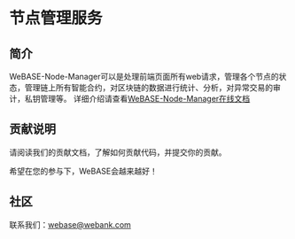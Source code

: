 # 节点管理服务
## 简介
WeBASE-Node-Manager可以是处理前端页面所有web请求，管理各个节点的状态，管理链上所有智能合约，对区块链的数据进行统计、分析，对异常交易的审计，私钥管理等。 详细介绍请查看[WeBASE-Node-Manager在线文档](https://webasedoc.readthedocs.io/zh_CN/latest/docs/WeBASE-Node-Manager/index.html)

## 贡献说明
请阅读我们的贡献文档，了解如何贡献代码，并提交你的贡献。

希望在您的参与下，WeBASE会越来越好！

## 社区
联系我们：webase@webank.com  
